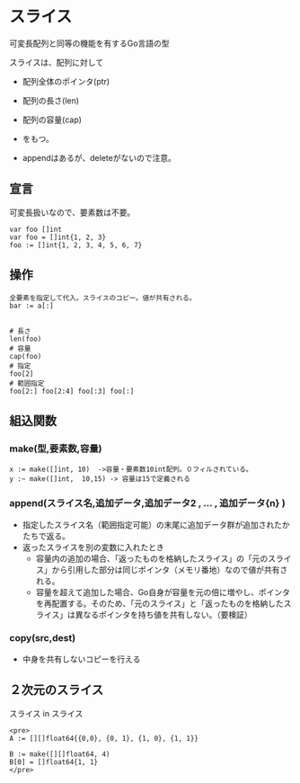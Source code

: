 # スライス
可変長配列と同等の機能を有するGo言語の型

スライスは、配列に対して
- 配列全体のポインタ(ptr)
- 配列の長さ(len)
- 配列の容量(cap)
- をもつ。

- appendはあるが、deleteがないので注意。


## 宣言
可変長扱いなので、要素数は不要。
```
var foo []int
var foo = []int{1, 2, 3}
foo := []int{1, 2, 3, 4, 5, 6, 7}
```

## 操作

```
全要素を指定して代入。スライスのコピー。値が共有される。
bar := a[:]


# 長さ
len(foo)
# 容量
cap(foo)
# 指定
foo[2]
# 範囲指定
foo[2:] foo[2:4] foo[:3] foo[:]
```

## 組込関数

### make(型,要素数,容量)
```
x := make([]int, 10)  ->容量・要素数10int配列。０フィルされている。
y :~ make([]int,  10,15) -> 容量は15で定義される
```

### append(スライス名,追加データ,追加データ2 , ... , 追加データ{n} )
- 指定したスライス名（範囲指定可能）の末尾に追加データ群が追加されたかたちで返る。
- 返ったスライスを別の変数に入れたとき
	- 容量内の追加の場合、「返ったものを格納したスライス」の「元のスライス」から引用した部分は同じポインタ（メモリ番地）なので値が共有される。
	- 容量を超えて追加した場合、Go自身が容量を元の倍に増やし、ポインタを再配置する。そのため、「元のスライス」と「返ったものを格納したスライス」は異なるポインタを持ち値を共有しない。（要検証）

### copy(src,dest)
- 中身を共有しないコピーを行える


## ２次元のスライス
スライス in スライス

```
<pre>
A := [][]float64{{0,0}, {0, 1}, {1, 0}, {1, 1}}

B := make([][]float64, 4)
B[0] = []float64{1, 1}
</pre>

```
